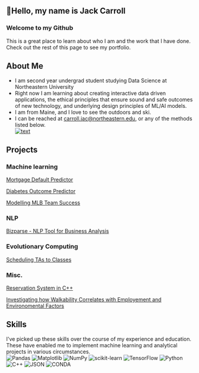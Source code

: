 ## 👋Hello, my name is Jack Carroll
### Welcome to my Github
This is a great place to learn about who I am and the work that I have done. Check out the rest of this page to see my portfolio. 

## About Me
- I am second year undergrad student studying Data Science at Northeastern University
- Right now I am learning about creating interactive data driven applications, the ethical principles that ensure sound and safe outcomes of new technology, and underlying design principles of ML/AI models. 
- I am from Maine, and I love to see the outdoors and ski.
- I can be reached at carroll.jac@northeastern.edu, or any of the methods listed below.\
[![text](https://img.shields.io/badge/LinkedIn-0077B5?style=for-the-badge&logo=linkedin&logoColor=white)](https://www.linkedin.com/in/jack-carroll-43b2442b6/)
## Projects
### Machine learning
[Mortgage Default Predictor](https://github.com/jackc602/jackc602/tree/main/Projects/Mortgage%20Default%20Predictor)

[Diabetes Outcome Predictor](https://github.com/jackc602/jackc602/tree/main/Projects/Diabetes%20Predictor)

[Modelling MLB Team Success](https://github.com/jackc602/jackc602/tree/main/Projects/MLB%20Team%20Success)

### NLP 
[Bizparse - NLP Tool for Business Analysis](https://github.com/jackc602/jackc602/tree/main/Projects/Bizparse)

### Evolutionary Computing
[Scheduling TAs to Classes](https://github.com/jackc602/jackc602/tree/main/Projects/Scheduling%20through%20Evolutionary%20Computation)

### Misc.
[Reservation System in C++](https://github.com/jackc602/jackc602/tree/main/Projects/Reservation%20System)

[Investigating how Walkability Correlates with Employement and Environomental Factors](https://github.com/jackc602/jackc602/tree/main/Projects/Walkability%20and%20City%20Success) 

## Skills
I've picked up these skills over the course of my experience and education. These have enabled me to implement machine learning and analytical projects in various circumstances.\
![Pandas](https://img.shields.io/badge/pandas-%23150458.svg?style=for-the-badge&logo=pandas&logoColor=white) ![Matplotlib](https://img.shields.io/badge/Matplotlib-%23ffffff.svg?style=for-the-badge&logo=Matplotlib&logoColor=black) ![NumPy](https://img.shields.io/badge/numpy-%23013243.svg?style=for-the-badge&logo=numpy&logoColor=white) ![scikit-learn](https://img.shields.io/badge/scikit--learn-%23F7931E.svg?style=for-the-badge&logo=scikit-learn&logoColor=white) ![TensorFlow](https://img.shields.io/badge/TensorFlow-%23FF6F00.svg?style=for-the-badge&logo=TensorFlow&logoColor=white) ![Python](https://img.shields.io/badge/python-3670A0?style=for-the-badge&logo=python&logoColor=ffdd54) ![C++](https://img.shields.io/badge/c++-%2300599C.svg?style=for-the-badge&logo=c%2B%2B&logoColor=white) ![JSON](https://img.shields.io/badge/json-5E5C5C?style=for-the-badge&logo=json&logoColor=white) ![CONDA](https://img.shields.io/badge/conda-342B029.svg?&style=for-the-badge&logo=anaconda&logoColor=white) 


